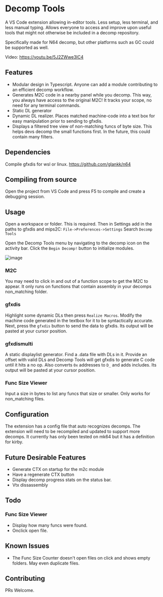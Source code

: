 # Decomp Tools

A VS Code extension allowing in-editor tools. Less setup, less terminal, and less manual typing.
Allows everyone to access and improve upon useful tools that might not otherwise be included in a decomp repository.

Specifically made for N64 decomp, but other platforms such as GC could be supported as well.

Video: https://youtu.be/5J2ZWwe3IC4

## Features

* Modular design in Typescript. Anyone can add a module contributing to an efficient decomp workflow.
* Generates M2C code in a nearby panel while you decomp. This way, you always have access to the original M2C! It tracks your scope, no need for any terminal commands.
* Static DL generator
* Dynamic DL realizer. Places matched machine-code into a text box for easy manipulation prior to sending to gfxdis.
* Displays a filtered tree view of non-matching funcs of byte size. This helps devs decomp the small functions first. In the future, this could contain many filters.

## Dependencies
Compile gfxdis for wsl or linux.
https://github.com/glankk/n64

## Compiling from source
Open the project from VS Code and press F5 to compile and create a debugging session.

## Usage
Open a workspace or folder. This is required.
Then in Settings add in the paths to gfxdis and mips2C:
`File->Preferences->Settings`
Search `Decomp Tools`

Open the Decomp Tools menu by navigating to the decomp icon on the activity bar. Click the `Begin Decomp!` button to initialize modules.  

![image](https://user-images.githubusercontent.com/7255464/175793530-a63e3541-9f97-4cf2-9973-0fff20185e33.png)


### M2C
You may need to click in and out of a function scope to get the M2C to appear. It only runs on functions that contain assembly in your decomps non_matching folder.

### gfxdis
Highlight some dynamic DLs then press `Realize Macros`. Modify the machine code generated in the textbox for it to be syntactically accurate. Next, press the `gfxdis` button to send the data to gfxdis. Its output will be pasted at your cursor position.

### gfxdismulti
A static displaylist generator. Find a .data file with DLs in it. Provide an offset with valid DLs and Decomp Tools will get gfxdis to generate C code until it hits a no op. Also converts `0x` addresses to `D_` and adds includes. Its output will be pasted at your cursor position.

### Func Size Viewer
Input a size in bytes to list any funcs that size or smaller. Only works for non_matching files.

## Configuration
The extension has a config file that auto recognizes decomps.
The extension will need to be recompiled and updated to support more decomps.
It currently has only been tested on mk64 but it has a definition for kirby.

## Future Desirable Features

* Generate CTX on startup for the m2c module
* Have a regenerate CTX button
* Display decomp progress stats on the status bar.
* Vtx dissassembly

## Todo

### Func Size Viewer
* Display how many funcs were found.
* Onclick open file.

## Known Issues

* The Func Size Counter doesn't open files on click and shows empty folders. May even duplicate files.

## Contributing

PRs Welcome.
